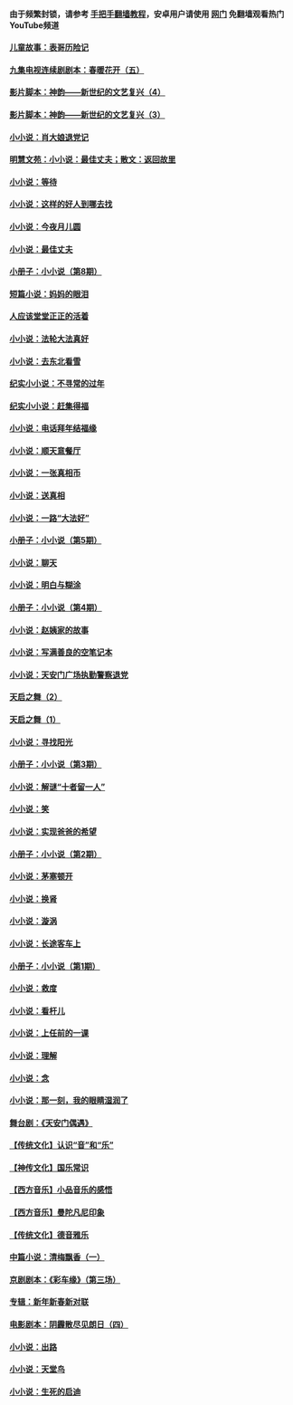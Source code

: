 #### 由于频繁封锁，请参考 [手把手翻墙教程](https://github.com/gfw-breaker/guides/wiki/)，安卓用户请使用 [网门](https://github.com/gfw-breaker/nogfw/blob/master/dl.md?t=06141301) 免翻墙观看热门YouTube频道 

#### [儿童故事：表哥历险记](../pages/328/383535.md?t=06141301) 

#### [九集电视连续剧剧本：春暖花开（五）](../pages/328/275919.md?t=06141301) 

#### [影片脚本：神韵——新世纪的文艺复兴（4）](../pages/328/266089.md?t=06141301) 

#### [影片脚本：神韵——新世纪的文艺复兴（3）](../pages/328/266087.md?t=06141301) 

#### [小小说：肖大娘退党记](../pages/328/239807.md?t=06141301) 

#### [明慧文苑：小小说：最佳丈夫；散文：返回故里](../pages/328/3439.md?t=06141301) 

#### [小小说：等待](../pages/328/223927.md?t=06141301) 

#### [小小说：这样的好人到哪去找](../pages/328/209396.md?t=06141301) 

#### [小小说：今夜月儿圆](../pages/328/193588.md?t=06141301) 

#### [小小说：最佳丈夫](../pages/328/190938.md?t=06141301) 

#### [小册子：小小说（第8期）](../pages/328/188202.md?t=06141301) 

#### [短篇小说：妈妈的眼泪](../pages/328/187712.md?t=06141301) 

#### [人应该堂堂正正的活着](../pages/328/182430.md?t=06141301) 

#### [小小说：法轮大法真好](../pages/328/174669.md?t=06141301) 

#### [小小说：去东北看雪](../pages/328/173882.md?t=06141301) 

#### [纪实小小说：不寻常的过年](../pages/328/173187.md?t=06141301) 

#### [纪实小小说：赶集得福](../pages/328/172652.md?t=06141301) 

#### [小小说：电话拜年结福缘](../pages/328/172533.md?t=06141301) 

#### [小小说：顺天意餐厅](../pages/328/170182.md?t=06141301) 

#### [小小说：一张真相币](../pages/328/169410.md?t=06141301) 

#### [小小说：送真相](../pages/328/166713.md?t=06141301) 

#### [小小说：一路“大法好”](../pages/328/162016.md?t=06141301) 

#### [小册子：小小说（第5期）](../pages/328/161131.md?t=06141301) 

#### [小小说：聊天](../pages/328/159640.md?t=06141301) 

#### [小小说：明白与糊涂](../pages/328/158101.md?t=06141301) 

#### [小册子：小小说（第4期）](../pages/328/158006.md?t=06141301) 

#### [小小说：赵姨家的故事](../pages/328/157843.md?t=06141301) 

#### [小小说：写满善良的空笔记本](../pages/328/157382.md?t=06141301) 

#### [小小说：天安门广场执勤警察退党](../pages/328/156982.md?t=06141301) 

#### [天启之舞（2）](../pages/328/153440.md?t=06141301) 

#### [天启之舞（1）](../pages/328/153439.md?t=06141301) 

#### [小小说：寻找阳光](../pages/328/153065.md?t=06141301) 

#### [小册子：小小说（第3期）](../pages/328/151715.md?t=06141301) 

#### [小小说：解谜“十者留一人”](../pages/328/148967.md?t=06141301) 

#### [小小说：笑](../pages/328/148905.md?t=06141301) 

#### [小小说：实现爸爸的希望](../pages/328/148096.md?t=06141301) 

#### [小册子：小小说（第2期）](../pages/328/147214.md?t=06141301) 

#### [小小说：茅塞顿开](../pages/328/147030.md?t=06141301) 

#### [小小说：换肾](../pages/328/146770.md?t=06141301) 

#### [小小说：漩涡](../pages/328/146683.md?t=06141301) 

#### [小小说：长途客车上](../pages/328/145076.md?t=06141301) 

#### [小册子：小小说（第1期）](../pages/328/143963.md?t=06141301) 

#### [小小说：救度](../pages/328/143927.md?t=06141301) 

#### [小小说：看杆儿](../pages/328/142137.md?t=06141301) 

#### [小小说：上任前的一课](../pages/328/140808.md?t=06141301) 

#### [小小说：理解](../pages/328/140476.md?t=06141301) 

#### [小小说：念](../pages/328/139513.md?t=06141301) 

#### [小小说：那一刻，我的眼睛湿润了](../pages/328/138476.md?t=06141301) 

#### [舞台剧：《天安门偶遇》](../pages/328/117155.md?t=06141301) 

#### [【传统文化】认识“音”和“乐”](../pages/328/108667.md?t=06141301) 

#### [【神传文化】国乐常识](../pages/328/104225.md?t=06141301) 

#### [【西方音乐】小品音乐的感悟](../pages/328/102924.md?t=06141301) 

#### [【西方音乐】曼陀凡尼印象](../pages/328/102922.md?t=06141301) 

#### [【传统文化】德音雅乐](../pages/328/102923.md?t=06141301) 

#### [中篇小说：清梅飘香（一）](../pages/328/101058.md?t=06141301) 

#### [京剧剧本：《彩车缘》（第三场）](../pages/328/96434.md?t=06141301) 

#### [专辑：新年新春新对联](../pages/328/94991.md?t=06141301) 

#### [电影剧本：阴霾散尽见朗日（四）](../pages/328/87081.md?t=06141301) 

#### [小小说：出路](../pages/328/84848.md?t=06141301) 

#### [小小说：天堂鸟](../pages/328/83084.md?t=06141301) 

#### [小小说：生死的启迪](../pages/328/70977.md?t=06141301) 

